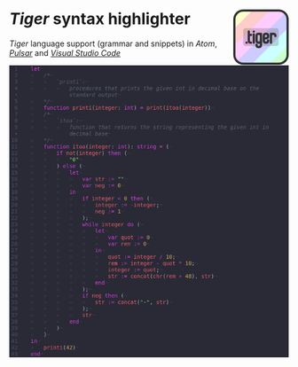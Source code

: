 # *Tiger* syntax highlighter <img width="100" height="100" alt="" src="logotypes/language-tiger-200x200.png" align="right"/>

*Tiger* language support (grammar and snippets) in *Atom*, [*Pulsar*](https://web.pulsar-edit.dev/packages/language-tiger) and [*Visual Studio Code*](https://marketplace.visualstudio.com/items?itemName=TrisTOON.language-tiger)

![](screenshot.png)
